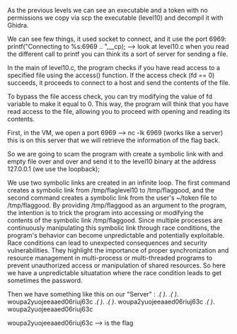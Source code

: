 As the previous levels we can see an executable and a token with no permissions
we copy via scp the executable (level10) and decompil it with Ghidra.

We can see few things, it used socket to connect, and it use the port 6969:
printf("Connecting to %s:6969 .. ",__cp); --> look at level10.c
when you read the different call to printf you can think its a sort of server
for sending a file.

In the main of level10.c, the program checks if you have read access to a specified file using the access() function. If the access check (fd == 0) succeeds, it proceeds to connect to a host and send the contents of the file.

To bypass the file access check, you can try modifying the value of fd variable to make it equal to 0. This way, the program will think that you have read access to the file, allowing you to proceed with opening and reading its contents.

First, in the VM, we open a port 6969 --> nc -lk 6969 (works like a server)
this is on this server that we will retrieve the information of the flag back.

So we are going to scam the program with create a symbolic link with
and empty file over and over and send it to the level10 binary at the address 127.0.0.1 (we use the loopback);

We use two symbolic links are created in an infinite loop. The first command creates a symbolic link from /tmp/flaglevel10 to /tmp/flaggood, and the second command creates a symbolic link from the user's ~/token file to /tmp/flaggood.
By providing /tmp/flaggood as an argument to the program, the intention is to trick the program into accessing or modifying the contents of the symbolic link /tmp/flaggood. Since multiple processes are continuously manipulating this symbolic link through race conditions, the program's behavior can become unpredictable and potentially exploitable.
Race conditions can lead to unexpected consequences and security vulnerabilities. They highlight the importance of proper synchronization and resource management in multi-process or multi-threaded programs to prevent unauthorized access or manipulation of shared resources.
So here we have a unpredictable situatation where the race condition leads to get sometimes the password.

Then we have something like this on our "Server" :
.*( )*.
.*( )*.
woupa2yuojeeaaed06riuj63c
.*( )*.
.*( )*.
woupa2yuojeeaaed06riuj63c
.*( )*.
woupa2yuojeeaaed06riuj63c

woupa2yuojeeaaed06riuj63c --> is the flag
